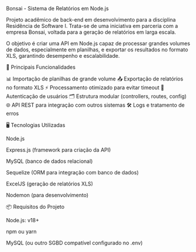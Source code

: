 Bonsai - Sistema de Relatórios em Node.js

Projeto acadêmico de back-end em desenvolvimento para a disciplina Residência de Software I.
Trata-se de uma iniciativa em parceria com a empresa Bonsai, voltada para a geração de relatórios em larga escala.

O objetivo é criar uma API em Node.js capaz de processar grandes volumes de dados, especialmente em planilhas, e exportar os resultados no formato XLS, garantindo desempenho e escalabilidade.

📌 Principais Funcionalidades

📊 Importação de planilhas de grande volume
📤 Exportação de relatórios no formato XLS
⚡ Processamento otimizado para evitar timeout
🔐 Autenticação de usuários
🗂️ Estrutura modular (controllers, routes, config)
🌐 API REST para integração com outros sistemas
🛠️ Logs e tratamento de erros

🖥️ Tecnologias Utilizadas

Node.js

Express.js (framework para criação da API)

MySQL (banco de dados relacional)

Sequelize (ORM para integração com banco de dados)

ExcelJS (geração de relatórios XLS)

Nodemon (para desenvolvimento)

📦 Requisitos do Projeto

Node.js: v18+

npm ou yarn

MySQL (ou outro SGBD compatível configurado no .env)
